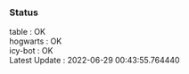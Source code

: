 ### Status


table : OK  
hogwarts : OK  
icy-bot : OK  
Latest Update : 2022-06-29 00:43:55.764440
